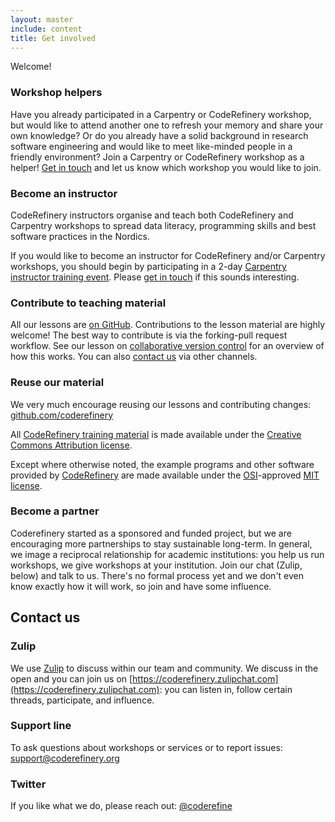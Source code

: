 ```yaml
---
layout: master
include: content
title: Get involved
---
```


Welcome!

### Workshop helpers

Have you already participated in a Carpentry or CodeRefinery workshop, but
would like to attend another one to refresh your memory and share your own
knowledge? Or do you already have a solid background in research software
engineering and would like to meet like-minded people in a friendly
environment? Join a Carpentry or CodeRefinery workshop as a helper! [Get in
touch](/get-involved/#contact-us) and let us know which workshop you would like
to join.


### Become an instructor

CodeRefinery instructors organise and teach both CodeRefinery and Carpentry
workshops to spread data literacy, programming skills and best software
practices in the Nordics.

If you would like to become an instructor for CodeRefinery and/or Carpentry
workshops, you should begin by participating in a 2-day [Carpentry instructor
training event](https://carpentries.github.io/instructor-training/). Please
[get in touch](mailto:support@coderefinery.org) if this sounds interesting.


### Contribute to teaching material

All our lessons are [on GitHub](https://github.com/coderefinery). Contributions
to the lesson material are highly welcome! The best way to contribute is via
the forking-pull request workflow. See our lesson on [collaborative version
control](https://coderefinery.github.io/git-collaborative/02-distributed/) for
an overview of how this works. You can also [contact us](/get-involved/#contact-us) via other
channels.


### Reuse our material

We very much encourage reusing our lessons and contributing changes: [github.com/coderefinery](https://github.com/coderefinery/)

All [CodeRefinery training material](../lessons) is made available under the [Creative Commons Attribution license](https://creativecommons.org/licenses/by/4.0/).

Except where otherwise noted, the example programs and other software provided by [CodeRefinery](https://github.com/coderefinery/) are made available under the [OSI](https://opensource.org/)-approved [MIT license](https://opensource.org/licenses/mit-license.html).


### Become a partner

Coderefinery started as a sponsored and funded project, but we are
encouraging more partnerships to stay sustainable long-term.  In
general, we image a reciprocal relationship for academic institutions:
you help us run workshops, we give workshops at your institution.
Join our chat (Zulip, below) and talk to us.  There's no formal
process yet and we don't even know exactly how it will work, so join
and have some influence.


## Contact us

### Zulip

We use [Zulip](https://zulipchat.com) to discuss within our team and community.
We discuss in the open and you can join us on
[https://coderefinery.zulipchat.com](https://coderefinery.zulipchat.com): you
can listen in, follow certain threads, participate, and influence.


### Support line

To ask questions about workshops or services or to report issues:
[support@coderefinery.org](mailto:support@coderefinery.org)


### Twitter

If you like what we do, please reach out:
[@coderefine](https://twitter.com/coderefine)
